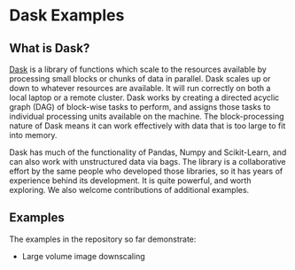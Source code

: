 # Dask Examples

## What is Dask?

[Dask](https://dask.org/) is a library of functions which scale to the resources available by processing small blocks or chunks of data in parallel. Dask scales up or down to whatever resources are available. It will run correctly on both a local laptop or a remote cluster. Dask works by creating a directed acyclic graph (DAG) of block-wise tasks to perform, and assigns those tasks to individual processing units available on the machine. The block-processing nature of Dask means it can work effectively with data that is too large to fit into memory.

Dask has much of the functionality of Pandas, Numpy and Scikit-Learn, and can also work with unstructured data via bags. The library is a collaborative effort by the same people who developed those libraries, so it has years of experience behind its development. It is quite powerful, and worth exploring. We also welcome contributions of additional examples.

## Examples

The examples in the repository so far demonstrate:

 - Large volume image downscaling